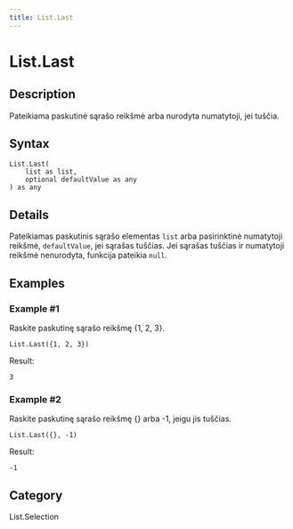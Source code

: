 ```yaml
---
title: List.Last
---
```


# List.Last


## Description

Pateikiama paskutinė sąrašo reikšmė arba nurodyta numatytoji, jei tuščia.


## Syntax

```powerquery
List.Last(
    list as list,
    optional defaultValue as any
) as any
```


## Details

Pateikiamas paskutinis sąrašo elementas <code>list</code> arba pasirinktinė numatytoji reikšmė, <code>defaultValue</code>, jei sąrašas tuščias.    Jei sąrašas tuščias ir numatytoji reikšmė nenurodyta, funkcija pateikia <code>null</code>.


## Examples

### Example #1 
Raskite paskutinę sąrašo reikšmę \{1, 2, 3}.
```powerquery
List.Last({1, 2, 3})
```

Result: 
```powerquery
3
```


### Example #2 
Raskite paskutinę sąrašo reikšmę \{} arba -1, jeigu jis tuščias.
```powerquery
List.Last({}, -1)
```

Result: 
```powerquery
-1
```




## Category
List.Selection
